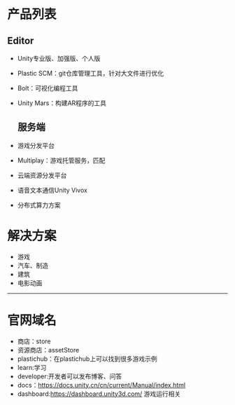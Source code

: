 # 产品列表

## Editor

* Unity专业版、加强版、个人版
* Plastic SCM：git仓库管理工具，针对大文件进行优化
* Bolt：可视化编程工具
* Unity Mars：构建AR程序的工具
  
  ## 服务端
* 游戏分发平台
* Multiplay：游戏托管服务，匹配
* 云端资源分发平台
* 语音文本通信Unity Vivox
* 分布式算力方案

# 解决方案

* 游戏
* 汽车、制造
* 建筑
* 电影动画
* * * 
  
  # 官网域名
* 商店：store
* 资源商店：assetStore
* plastichub：在plastichub上可以找到很多游戏示例
* learn:学习
* developer:开发者可以发布博客、问答
* docs：<https://docs.unity.cn/cn/current/Manual/index.html>
* dashboard:<https://dashboard.unity3d.com/> 游戏运行相关